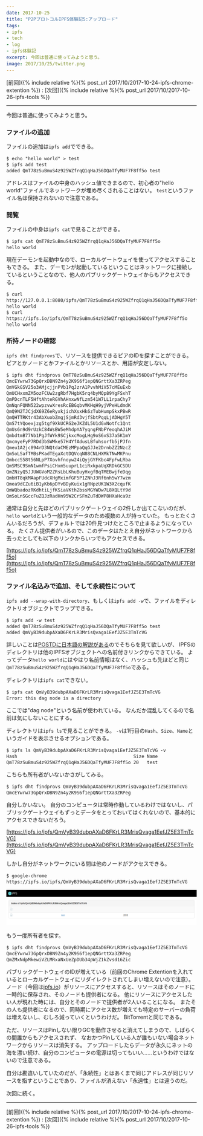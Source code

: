 ```yaml
---
date: 2017-10-25
title: "P2PプロトコルIPFS体験記5:アップロード"
tags:
- ipfs
- tech
- log
- ipfs体験記
excerpt: 今回は普通に使ってみようと思う。
image: 2017/10/25/twitter.png
---
```


[前回]({% include relative %}{% post_url 2017/10/2017-10-24-ipfs-chrome-extention %})
:
[次回]({% include relative %}{% post_url 2017/10/2017-10-26-ipfs-tools %})

---

今回は普通に使ってみようと思う。

### ファイルの追加

ファイルの追加は`ipfs add`でできる。

```console
$ echo "hello world" > test
$ ipfs add test
added QmT78zSuBmuS4z925WZfrqQ1qHaJ56DQaTfyMUF7F8ff5o test
```

アドレスはファイルの中身のハッシュ値できまるので、初心者の"hello world"ファイルでネットワークが埋め尽くされることはない。
`test`というファイル名は保持されないので注意である。

### 閲覧

ファイルの中身は`ipfs cat`で見ることができる。

```console
$ ipfs cat QmT78zSuBmuS4z925WZfrqQ1qHaJ56DQaTfyMUF7F8ff5o
hello world
```

現在デーモンを起動中なので、ローカルゲートウェイを使ってアクセスすることもできる。
また、デーモンが起動しているということはネットワークに接続しているということなので、他人のパブリックゲートウェイからもアクセスできる。

```console
$ curl http://127.0.0.1:8080/ipfs/QmT78zSuBmuS4z925WZfrqQ1qHaJ56DQaTfyMUF7F8ff5o
hello world
$ curl https://ipfs.io/ipfs/QmT78zSuBmuS4z925WZfrqQ1qHaJ56DQaTfyMUF7F8ff5o
hello world
```

### 所持ノードの確認

`ipfs dht findprovs`で、リソースを提供できるピアのIDを探すことができる。
ピアとかノードとかファイルとかリソースとか、用語が安定しない。

```console
$ ipfs dht findprovs QmT78zSuBmuS4z925WZfrqQ1qHaJ56DQaTfyMUF7F8ff5o
QmcEYwrw73GpQrxDBN9Zn4y2K9S6f1epQNGrttXa3ZRPeg
QmVGkGSV25o3AMjcjjnPVb1PqJzrA1PvvhMiV57cMEuExb
QmUCHxxmZM5ozFCUw2zgRbf7HgbK5rq4byMQp89YgFSxhT
QmPDcnTLF5HftAhteRGVhAHnxwNfLzm541W7LL1rpaChy7
QmNqnFQNN522wpzvwXresRcEBGqbvMKHqH9yjVPeHLdmdK
QmQ9N2TJCjdX69Z6eRyxkjichXsxHk6zTubHumpSkxPBwR
QmQHTTRKtr43AbXuobZmgjSjmRd3vjfSbtPqqLjADHgY5T
QmS7tYQoexjzg5tgf9XkUCRG2eJKZdL5U1dGvNotfc1Qnt
QmUs6n9d9rUzkC84WsBW5eMhdpYA7yqngFNbFYeoqhAJiM
QmbdtmB77Nb1PgJfWYk9SCjkxcMogLHg9oS6xS37a5K1mY
QmcmyeFyP7RDd3bSWMke57H4YfAdusLBfuhsorfb5jPJfn
Qmeu1A2jc894rD3NQtdaCMEzMPpaQqGJJe2DrnbZZ2NzcZ
QmSoLSafTMBsPKadTEgaXctDQVcqN88CNLHXMkTNwMKPnu
QmbccS58t56NLpP7Xovhfnoyw24iQyjGYFKbc4FpFwLRba
QmSMSC9SmN1wmfPsiCHxm5uuprL1ciRxkpaUqXRDkGCSDU
QmZNzyQ5JJUWGVoM2ZRsLbLKhuBuyHxgfBqTMEBwjfeDqg
QmbHT8qkMAapFUdcXHgMximfGF5P1ZNhJ3Rf6nh5wY7wzm
Qmea9dCZu6iB1yKb6pDYvBDyKuix1gRNpzUK1W3X2cqufK
QmWQbadozRKdhtiLjfKSiaVKth2bssMGYWDw7L8XQLtY9d
QmSoLnSGccFuZQJzRadHn95W2CrSFmZuTdDWP8HXaHca9z
```

通常は自分と先ほどのパブリックゲートウェイの2件しか出てこないのだが、`hello world`という一般的なデータのため複数の人が持っていた。
もっとたくさんいるだろうが、デフォルトでは20件見つけたところで止まるようになっている。
たくさん提供者がいるので、このデータはたとえ自分がネットワークから去ったとしても以下のリンクからいつでもアクセスできる。

[https://ipfs.io/ipfs/QmT78zSuBmuS4z925WZfrqQ1qHaJ56DQaTfyMUF7F8ff5o](https://ipfs.io/ipfs/QmT78zSuBmuS4z925WZfrqQ1qHaJ56DQaTfyMUF7F8ff5o)

### ファイル名込みで追加、そして永続性について

`ipfs add --wrap-with-directory`、もしくは`ipfs add -w`で、ファイルをディレクトリオブジェクトでラップできる。

```console
$ ipfs add -w test
added QmT78zSuBmuS4z925WZfrqQ1qHaJ56DQaTfyMUF7F8ff5o test
added QmVyB39dubpAXaD6FKrLR3MrisQvaga1EefJZ5E3TmTcVG
```

詳しいことは[POSTDに日本語の解説がある](http://postd.cc/an-introduction-to-ipfs/)のでそちらを見て欲しいが、
IPFSのディレクトリは他のIPFSオブジェクトへの名前付きリンクからできている。
よってデータ`hello world`にはやはり名前情報はなく、ハッシュも先ほどと同じ`QmT78zSuBmuS4z925WZfrqQ1qHaJ56DQaTfyMUF7F8ff5o`である。

ディレクトリは`ipfs cat`できない。

```console
$ ipfs cat QmVyB39dubpAXaD6FKrLR3MrisQvaga1EefJZ5E3TmTcVG
Error: this dag node is a directory
```

ここでは"dag node"という名前が使われている。
なんだか混乱してくるので名前は気にしないことにする。

ディレクトリは`ipfs ls`で見ることができる。
`-v`は1行目の`Hash`、`Size`、`Name`というガイドを表示させるオプションである。

```console
$ ipfs ls QmVyB39dubpAXaD6FKrLR3MrisQvaga1EefJZ5E3TmTcVG -v
Hash                                           Size Name
QmT78zSuBmuS4z925WZfrqQ1qHaJ56DQaTfyMUF7F8ff5o 20   test
```

こちらも所有者がいないかさがしてみる。

```console
$ ipfs dht findprovs QmVyB39dubpAXaD6FKrLR3MrisQvaga1EefJZ5E3TmTcVG
QmcEYwrw73GpQrxDBN9Zn4y2K9S6f1epQNGrttXa3ZRPeg
```

自分しかいない。
自分のコンピュータは常時作動しているわけではないし、パブリックゲートウェイもずっとデータをとっておいてはくれないので、基本的にアクセスできないだろう。

[https://ipfs.io/ipfs/QmVyB39dubpAXaD6FKrLR3MrisQvaga1EefJZ5E3TmTcVG](https://ipfs.io/ipfs/QmVyB39dubpAXaD6FKrLR3MrisQvaga1EefJZ5E3TmTcVG)

しかし自分がネットワークにいる間は他のノードがアクセスできる。

```console
$ google-chrome https://ipfs.io/ipfs/QmVyB39dubpAXaD6FKrLR3MrisQvaga1EefJZ5E3TmTcVG
```

![スクショ](/assets/2017/10/25/screenshot.png)

もう一度所有者を探す。

```console
$ ipfs dht findprovs QmVyB39dubpAXaD6FKrLR3MrisQvaga1EefJZ5E3TmTcVG
QmcEYwrw73GpQrxDBN9Zn4y2K9S6f1epQNGrttXa3ZRPeg
QmZMxNdpMkewiVZLMRxaNxUeZpDUb34pWjZ1kZvsd16Zic
```

パブリックゲートウェイのIDが増えている（前回のChrome Extentionを入れているとローカルゲートウェイにリダイレクトされてしまい増えないので注意）。
ノード（今回は[ipfs.io](https://ipfs.io)）がリソースにアクセスすると、リソースはそのノードに一時的に保存され、そのノードも提供者になる。
他にリソースにアクセスしたい人が現れた時には、自分とそのノードで提供者が2人いることになる。
またその人も提供者になるので、同時期にアクセス数が増えても特定のサーバーの負荷は増えないし、むしろ減っていくというわけだ。
BitTorrentと同じである。

ただ、リソースはPinしない限りGCを動作させると消えてしまうので、しばらくの間誰からもアクセスされず、
なおかつPinしている人が誰もいない場合ネットワークからリソースは消失する。
アップロードしたらデータが永久にネットの海を漂い続け、自分のコンピュータの電源は切ってもいい……というわけではないので注意である。

自分は勘違いしていたのだが、「永続性」とはあくまで同じアドレスが同じリソースを指すということであり、ファイルが消えない「永遠性」とは違うのだ。

次回に続く。

---

[前回]({% include relative %}{% post_url 2017/10/2017-10-24-ipfs-chrome-extention %})
:
[次回]({% include relative %}{% post_url 2017/10/2017-10-26-ipfs-tools %})